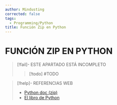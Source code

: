 ```yaml
---
author: Mindusting
corrected: false
tags:
  - Programming/Python
title: Función Zip en Python
---
```


# FUNCIÓN ZIP EN PYTHON

> [!fail]- ESTE APARTADO ESTÁ INCOMPLETO
> > [!todo] #TODO

> [!help]- REFERENCIAS WEB
> - [Python doc (zip)](https://docs.python.org/3/library/functions.html#any)
> - [El libro de Python](https://ellibrodepython.com/zip-python)
